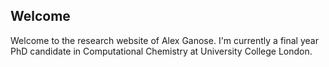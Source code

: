 ## Welcome

Welcome to the research website of Alex Ganose. I'm currently a final year PhD
candidate in Computational Chemistry at University College London.
